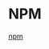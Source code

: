 <!--
 * @Author: TerryMin
 * @Date: 2024-06-09 14:08:30
 * @LastEditors: TerryMin
 * @LastEditTime: 2024-06-09 14:08:53
 * @Description: file not
-->
# NPM

[npm](https://www.kancloud.cn/outsider/clitool/313178)
